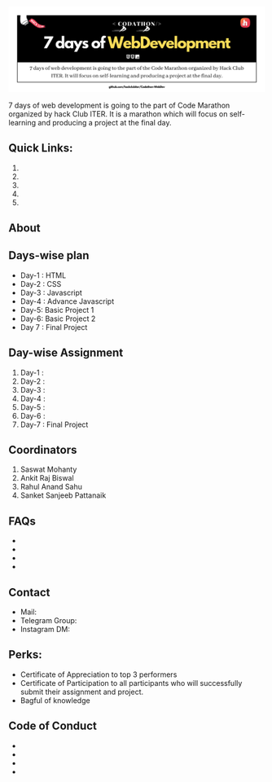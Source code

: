 
<img src="./img/hero.png">


7 days of web development is going to the part of Code Marathon organized by hack Club ITER. It is a marathon which will focus on self-learning and producing a project at the final day.

## Quick Links:
1. []()
2. []()
3. []()
4. []()
5. []()

## About


## Days-wise plan
- Day-1 : HTML
- Day-2 : CSS
- Day-3 : Javascript
- Day-4 : Advance Javascript
- Day-5: Basic Project 1
- Day-6: Basic Project 2
- Day 7 : Final Project

## Day-wise Assignment
1. Day-1 : 
2. Day-2 :
3. Day-3 :
4. Day-4 :
5. Day-5 :
6. Day-6 :
7. Day-7 : Final Project

## Coordinators
1. Saswat Mohanty
2. Ankit Raj Biswal
3. Rahul Anand Sahu
4. Sanket Sanjeeb Pattanaik

## FAQs
-
-
-
-

## Contact
- Mail:
- Telegram Group:
- Instagram DM:

## Perks:
- Certificate of Appreciation to top 3 performers
- Certificate of Participation to all participants who will successfully submit their assignment and project.
- Bagful of knowledge

## Code of Conduct
-
-
-
-

